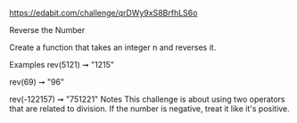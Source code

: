 https://edabit.com/challenge/qrDWy9xS8BrfhLS6o

Reverse the Number

Create a function that takes an integer n and reverses it.

Examples
rev(5121) ➞ "1215"

rev(69) ➞ "96"

rev(-122157) ➞ "751221"
Notes
This challenge is about using two operators that are related to division.
If the number is negative, treat it like it's positive.
